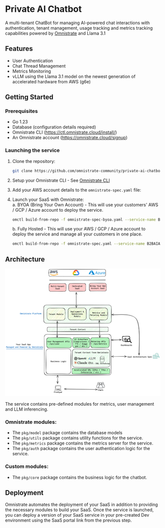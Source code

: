 # Private AI Chatbot

A multi-tenant ChatBot for managing AI-powered chat interactions with authentication, tenant management, usage tracking and metrics tracking capabilities powered by [Omnistrate](https://omnistrate.com)
and Llama 3.1

## Features

- User Authentication
- Chat Thread Management
- Metrics Monitoring
- vLLM using the Llama 3.1 model on the newest generation of accelerated hardware from AWS (g6e)

## Getting Started

### Prerequisites
- Go 1.23
- Database (configuration details required)
- Omnistrate CLI (https://ctl.omnistrate.cloud/install/)
- An Omnistrate account (https://omnistrate.cloud/signup)

### Launching the service

1. Clone the repository:
    ```bash
    git clone https://github.com/omnistrate-community/private-ai-chatbot.git
    ```

2. Setup your Omnistrate CLI - See [Omnistrate CLI](https://ctl.omnistrate.cloud/install)

3. Add your AWS account details to the `omnistrate-spec.yaml` file:

4. Launch your SaaS with Omnistrate:  
    a. BYOA (Bring Your Own Account) - This will use your customers' AWS / GCP / Azure account to deploy the service.
    ```bash
    omctl build-from-repo -f omnistrate-spec-byoa.yaml --service-name B2BAIApp --platforms linux/arm64
    ```  
    
    b. Fully Hosted - This will use your AWS / GCP / Azure account to deploy the service and manage all your customers in one place.
    ```bash
    omctl build-from-repo -f omnistrate-spec.yaml --service-name B2BAIApp --platforms linux/arm64
    ```


## Architecture

![Architecture](./docs/architecture.png)

The service contains pre-defined modules for metrics, user management and LLM inferencing.

### Omnistrate modules:
- The `pkg/model` package contains the database models
- The `pkg/utils` package contains utility functions for the service.
- The `pkg/metrics` package contains the metrics server for the service.
- The `pkg/auth` package contains the user authentication logic for the service.

### Custom modules:
- The `pkg/core` package contains the business logic for the chatbot. 

## Deployment

Omnistrate automates the deployment of your SaaS in addition to providing the necessary modules to build your SaaS.
Once the service is launched, you can deploy a version of your SaaS service in your pre-created Dev environment using the SaaS portal link from the previous step.
